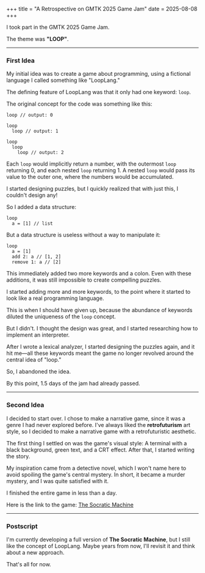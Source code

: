 +++
title = "A Retrospective on GMTK 2025 Game Jam"
date = 2025-08-08
+++

I took part in the GMTK 2025 Game Jam.

The theme was **"LOOP"**.

* * *

### First Idea

My initial idea was to create a game about programming, using a fictional language I called something like "LoopLang."

The defining feature of LoopLang was that it only had one keyword: `loop`.

The original concept for the code was something like this:
```
loop // output: 0

loop
  loop // output: 1

loop
  loop
    loop // output: 2
```

Each `loop` would implicitly return a number, with the outermost `loop` returning 0, and each nested `loop` returning 1. A nested `loop` would pass its value to the outer one, where the numbers would be accumulated.

I started designing puzzles, but I quickly realized that with just this, I couldn't design any!

So I added a data structure:
```
loop
  a = [1] // list
```

But a data structure is useless without a way to manipulate it:
```
loop
  a = [1]
  add 2: a // [1, 2]
  remove 1: a // [2]
```

This immediately added two more keywords and a colon. Even with these additions, it was still impossible to create compelling puzzles.

I started adding more and more keywords, to the point where it started to look like a real programming language.

This is when I should have given up, because the abundance of keywords diluted the uniqueness of the `loop` concept.

But I didn't. I thought the design was great, and I started researching how to implement an interpreter.

After I wrote a lexical analyzer, I started designing the puzzles again, and it hit me—all these keywords meant the game no longer revolved around the central idea of "loop."

So, I abandoned the idea.

By this point, 1.5 days of the jam had already passed.

* * *

### Second Idea

I decided to start over. I chose to make a narrative game, since it was a genre I had never explored before.
I've always liked the **retrofuturism** art style, so I decided to make a narrative game with a retrofuturistic aesthetic.

The first thing I settled on was the game's visual style:
A terminal with a black background, green text, and a CRT effect.
After that, I started writing the story.

My inspiration came from a detective novel, which I won't name here to avoid spoiling the game's central mystery.
In short, it became a murder mystery, and I was quite satisfied with it.

I finished the entire game in less than a day.

Here is the link to the game: [The Socratic Machine](https://btother.itch.io/thesocraticmachine)

* * *

### Postscript

I'm currently developing a full version of **The Socratic Machine**, but I still like the concept of LoopLang. Maybe years from now, I'll revisit it and think about a new approach.

That's all for now.